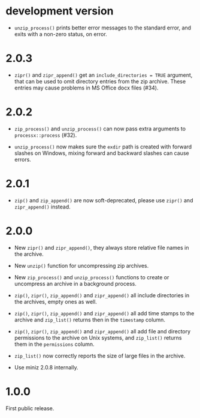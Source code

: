 
# development version

* `unzip_process()` prints better error messages to the standard error,
  and exits with a non-zero status, on error.

# 2.0.3

* `zipr()` and `zipr_append()` get an `include_directories = TRUE`
  argument, that can be used to omit directory entries from the zip
  archive. These entries may cause problems in MS Office docx files (#34).

# 2.0.2

* `zip_process()` and `unzip_process()` can now pass extra arguments to
  `processx::process` (#32).

* `unzip_process()` now makes sure the `exdir` path is created with
  forward slashes on Windows, mixing forward and backward slashes can
  cause errors.

# 2.0.1

* `zip()` and `zip_append()` are now soft-deprecated, please use
  `zipr()` and `zipr_append()` instead.

# 2.0.0

* New `zipr()` and `zipr_append()`, they always store relative file names
  in the archive.

* New `unzip()` function for uncompressing zip archives.

* New `zip_process()` and `unzip_process()` functions to create or
  uncompress an archive in a background process.

* `zip()`, `zipr()`, `zip_append()` and `zipr_append()` all include
  directories in the archives, empty ones as well.

* `zip()`, `zipr()`, `zip_append()` and `zipr_append()` all add time stamps
  to the archive and `zip_list()` returns then in the `timestamp` column.

* `zip()`, `zipr()`, `zip_append()` and `zipr_append()` all add file
  and directory permissions to the archive on Unix systems, and
  `zip_list()` returns them in the `permissions` column.

* `zip_list()` now correctly reports the size of large files in the archive.

* Use miniz 2.0.8 internally.

# 1.0.0

First public release.
